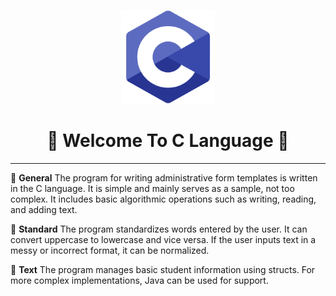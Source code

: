 <p align="center">
  <img src="https://github.com/Henry-Lecode/Henry-Lecode/blob/main/C.jpg?raw=true" width="150" height="150" />
</p>
<h1 align="center">🎉 Welcome To C Language 🎉</h1>

---

📘 **General**
The program for writing administrative form templates is written in the C language. It is simple and mainly serves as a sample, not too complex. It includes basic algorithmic operations such as writing, reading, and adding text.

📘 **Standard**
The program standardizes words entered by the user. It can convert uppercase to lowercase and vice versa. If the user inputs text in a messy or incorrect format, it can be normalized.

📘 **Text**
The program manages basic student information using structs. For more complex implementations, Java can be used for support.
